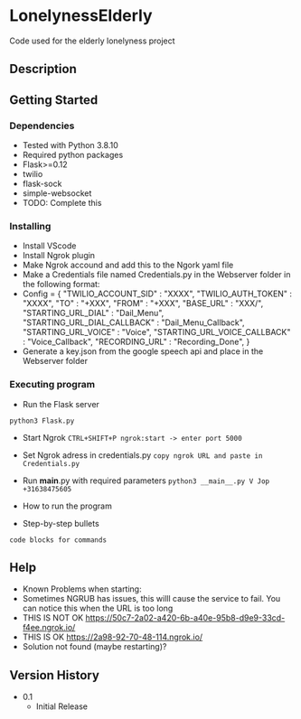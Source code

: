 # LonelynessElderly

Code used for the elderly lonelyness project

## Description


## Getting Started

### Dependencies

* Tested with Python 3.8.10
* Required python packages
* Flask>=0.12
* twilio
* flask-sock 
* simple-websocket 
* TODO: Complete this

### Installing

* Install VScode
* Install Ngrok plugin
* Make Ngrok accound and add this to the Ngork yaml file
* Make a Credentials file named Credentials.py in the Webserver folder in the following  format:
* Config = { "TWILIO_ACCOUNT_SID" : "XXXX",
            "TWILIO_AUTH_TOKEN" : "XXXX",
            "TO" : "+XXX",
            "FROM" : "+XXX",
            "BASE_URL" : "XXX/",
            "STARTING_URL_DIAL" : "Dail_Menu",
            "STARTING_URL_DIAL_CALLBACK" : "Dail_Menu_Callback",
            "STARTING_URL_VOICE" : "Voice",
            "STARTING_URL_VOICE_CALLBACK" : "Voice_Callback",
            "RECORDING_URL" : "Recording_Done",
            }
* Generate a key.json from the google speech api and place in the Webserver folder


### Executing program
* Run the Flask server
```
python3 Flask.py
```
* Start Ngrok
``
CTRL+SHIFT+P ngrok:start -> enter port 5000
``
* Set Ngrok adress in credentials.py
``
copy ngrok URL and paste in Credentials.py
``
* Run __main__.py with required parameters
``
python3 __main__.py V Jop +31638475605
``


* How to run the program
* Step-by-step bullets
```
code blocks for commands
```

## Help

* Known Problems when starting:
* Sometimes NGRUB has issues, this willl cause the service to fail. You can notice this when the URL is too long
* THIS IS NOT OK   https://50c7-2a02-a420-6b-a40e-95b8-d9e9-33cd-f4ee.ngrok.io/
* THIS IS OK https://2a98-92-70-48-114.ngrok.io/
* Solution not found (maybe restarting)?


## Version History

* 0.1
    * Initial Release

